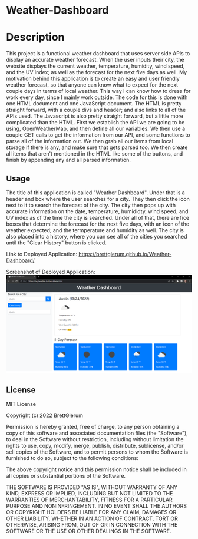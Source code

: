 # Weather-Dashboard

# Description

This project is a functional weather dashboard that uses server side APIs to display an accurate weather forecast. When the user inputs their city, the website displays the current weather, temperature, humidity, wind speed, and the UV index; as well as the forecast for the next five days as well. My motivation behind this application is to create an easy and user friendly weather forecast, so that anyone can know what to expect for the next couple days in terms of local weather. This way I can know how to dress for work every day, since I mainly work outside. The code for this is done with one HTML document and one JavaScript document. The HTML is pretty straight forward, with a couple divs and header; and also links to all of the APIs used. The Javascript is also pretty straight forward, but a little more complicated than the HTML. First we establish the API we are going to be using, OpenWeatherMap, and then define all our variables. We then use a couple GET calls to get the information from our API, and some functions to parse all of the information out. We then grab all our items from local storage if there is any, and make sure that gets parsed too. We then create all items that aren't mentioned in the HTML like some of the buttons, and finish by appending any and all parsed information.

## Usage

The title of this application is called "Weather Dashboard". Under that is a header and box where the user searches for a city. They then click the icon next to it to search the forecast of the city. The city then pops up with accurate information on the date, temperature, humididty, wind speed, and UV index as of the time the city is searched. Under all of that, there are fice boxes that determine the forecast for the next five days, with an icon of the weather expected; and the termperature and humidity as well. The city is also placed into a history, where you can see all of the cities you searched until the "Clear History" button is clicked.

Link to Deployed Application: https://brettglerum.github.io/Weather-Dashboard/ 

Screenshot of Deployed Application: ![screenshot](https://github.com/BrettGlerum/Weather-Dashboard/blob/main/assets/images/Screenshot%20(11).png)
## License

MIT License

Copyright (c) 2022 BrettGlerum

Permission is hereby granted, free of charge, to any person obtaining a copy
of this software and associated documentation files (the "Software"), to deal
in the Software without restriction, including without limitation the rights
to use, copy, modify, merge, publish, distribute, sublicense, and/or sell
copies of the Software, and to permit persons to whom the Software is
furnished to do so, subject to the following conditions:

The above copyright notice and this permission notice shall be included in all
copies or substantial portions of the Software.

THE SOFTWARE IS PROVIDED "AS IS", WITHOUT WARRANTY OF ANY KIND, EXPRESS OR
IMPLIED, INCLUDING BUT NOT LIMITED TO THE WARRANTIES OF MERCHANTABILITY,
FITNESS FOR A PARTICULAR PURPOSE AND NONINFRINGEMENT. IN NO EVENT SHALL THE
AUTHORS OR COPYRIGHT HOLDERS BE LIABLE FOR ANY CLAIM, DAMAGES OR OTHER
LIABILITY, WHETHER IN AN ACTION OF CONTRACT, TORT OR OTHERWISE, ARISING FROM,
OUT OF OR IN CONNECTION WITH THE SOFTWARE OR THE USE OR OTHER DEALINGS IN THE
SOFTWARE.
